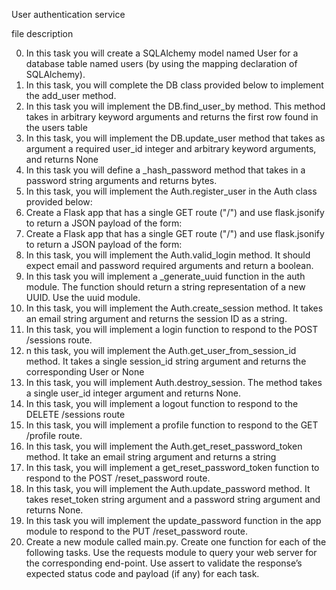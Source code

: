 User authentication service

file description

0. In this task you will create a SQLAlchemy model named User for a database table named users (by using the mapping declaration of SQLAlchemy).
1. In this task, you will complete the DB class provided below to implement the add_user method.
2. In this task you will implement the DB.find_user_by method. This method takes in arbitrary keyword arguments and returns the first row found in the users table
3. In this task, you will implement the DB.update_user method that takes as argument a required user_id integer and arbitrary keyword arguments, and returns None
4. In this task you will define a _hash_password method that takes in a password string arguments and returns bytes.
5. In this task, you will implement the Auth.register_user in the Auth class provided below:
6. Create a Flask app that has a single GET route ("/") and use flask.jsonify to return a JSON payload of the form:
7. Create a Flask app that has a single GET route ("/") and use flask.jsonify to return a JSON payload of the form:
8. In this task, you will implement the Auth.valid_login method. It should expect email and password required arguments and return a boolean.
9. In this task you will implement a _generate_uuid function in the auth module. The function should return a string representation of a new UUID. Use the uuid module.
10. In this task, you will implement the Auth.create_session method. It takes an email string argument and returns the session ID as a string.
11. In this task, you will implement a login function to respond to the POST /sessions route.
12. n this task, you will implement the Auth.get_user_from_session_id method. It takes a single session_id string argument and returns the corresponding User or None
13. In this task, you will implement Auth.destroy_session. The method takes a single user_id integer argument and returns None.
14. In this task, you will implement a logout function to respond to the DELETE /sessions route
15. In this task, you will implement a profile function to respond to the GET /profile route.
16. In this task, you will implement the Auth.get_reset_password_token method. It take an email string argument and returns a string
17. In this task, you will implement a get_reset_password_token function to respond to the POST /reset_password route.
18. In this task, you will implement the Auth.update_password method. It takes reset_token string argument and a password string argument and returns None.
19. In this task you will implement the update_password function in the app module to respond to the PUT /reset_password route.
20. Create a new module called main.py. Create one function for each of the following tasks. Use the requests module to query your web server for the corresponding end-point. Use assert to validate the response’s expected status code and payload (if any) for each task.
